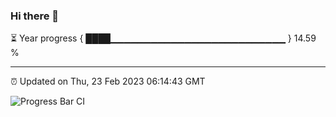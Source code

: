 ### Hi there 👋

⏳ Year progress { ████▁▁▁▁▁▁▁▁▁▁▁▁▁▁▁▁▁▁▁▁▁▁▁▁▁▁ } 14.59 %

---

⏰ Updated on Thu, 23 Feb 2023 06:14:43 GMT

![Progress Bar CI](https://github.com/liununu/liununu/workflows/Progress%20Bar%20CI/badge.svg)

